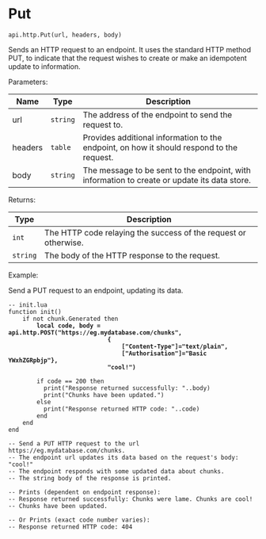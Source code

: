 # Put



`api.http.Put(url, headers, body)`

Sends an HTTP request to an endpoint. It uses the standard HTTP method PUT, to indicate that the request wishes to create or make an idempotent update to information.



Parameters:

| Name    | Type     | Description                                                                                  |
| ------- | -------- | -------------------------------------------------------------------------------------------- |
| url     | `string` | The address of the endpoint to send the request to.                                          |
| headers | `table`  | Provides additional information to the endpoint, on how it should respond to the request.    |
| body    | `string` | The message to be sent to the endpoint, with information to create or update its data store. |

Returns:

| Type     | Description                                                     |
| -------- | --------------------------------------------------------------- |
| `int`    | The HTTP code relaying the success of the request or otherwise. |
| `string` | The body of the HTTP response to the request.                   |



Example:

Send a PUT request to an endpoint, updating its data.

<pre class="language-lua"><code class="lang-lua">-- init.lua
function init()
    if not chunk.Generated then
<strong>        local code, body = api.http.POST("https://eg.mydatabase.com/chunks", 
</strong><strong>                            {
</strong><strong>                                ["Content-Type"]="text/plain",
</strong><strong>                                ["Authorisation"]="Basic YWxhZGRpbjp"},
</strong><strong>                            "cool!")
</strong>        
        if code == 200 then
          print("Response returned successfully: "..body)
          print("Chunks have been updated.")
        else
          print("Response returned HTTP code: "..code)
        end
    end
end

-- Send a PUT HTTP request to the url https://eg.mydatabase.com/chunks.
-- The endpoint url updates its data based on the request's body: "cool!"
-- The endpoint responds with some updated data about chunks.
-- The string body of the response is printed.

-- Prints (dependent on endpoint response):
-- Response returned successfully: Chunks were lame. Chunks are cool!
-- Chunks have been updated.

-- Or Prints (exact code number varies):
-- Response returned HTTP code: 404
</code></pre>

